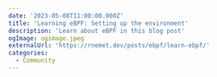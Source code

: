 ```yaml
---
date: '2023-05-08T11:00:00.000Z'
title: 'Learning eBPF: Setting up the environment'
description: 'Learn about eBPF in this blog post'
ogImage: ogimage.jpeg
externalUrl: 'https://rnemet.dev/posts/ebpf/learn-ebpf/'
categories:
  - Community
---
```

